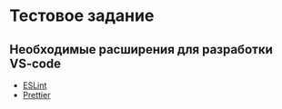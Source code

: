# Тестовое задание

## Необходимые расширения для разработки VS-code

- [ESLint]
- [Prettier]

[eslint]: https://marketplace.visualstudio.com/items?itemName=dbaeumer.vscode-eslint
[prettier]: https://marketplace.visualstudio.com/items?itemName=esbenp.prettier-vscode
